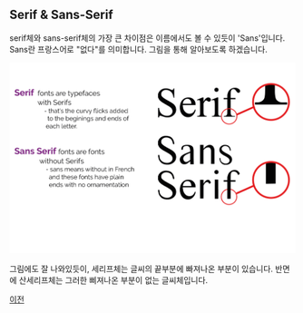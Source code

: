 ## Serif & Sans-Serif

serif체와 sans-serif체의 가장 큰 차이점은 이름에서도 볼 수 있듯이 'Sans'입니다. Sans란 프랑스어로 "없다"를 의미합니다. 그림을 통해 알아보도록 하겠습니다.

![serif&sans-serif](images/SerifSansSerif.png)

그림에도 잘 나와있듯이, 세리프체는 글씨의 끝부분에 빠져나온 부분이 있습니다. 반면에 산세리프체는 그러한 삐져나온 부분이 없는 글씨체입니다.

[이전](Fonts.md "before")


